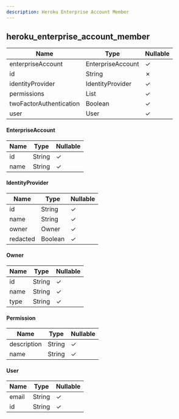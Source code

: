 ```yaml
---
description: Heroku Enterprise Account Member
---
```

heroku_enterprise_account_member
--------------------------------

| **Name**                | **Type**          | **Nullable** |
| ----------------------- | ----------------- | ------------ |
| enterpriseAccount       | EnterpriseAccount | &check;      |
| id                      | String            | &cross;      |
| identityProvider        | IdentityProvider  | &check;      |
| permissions             | List<Permission>  | &check;      |
| twoFactorAuthentication | Boolean           | &check;      |
| user                    | User              | &check;      |

#### EnterpriseAccount
| **Name** | **Type** | **Nullable** |
| -------- | -------- | ------------ |
| id       | String   | &check;      |
| name     | String   | &check;      |

#### IdentityProvider
| **Name** | **Type** | **Nullable** |
| -------- | -------- | ------------ |
| id       | String   | &check;      |
| name     | String   | &check;      |
| owner    | Owner    | &check;      |
| redacted | Boolean  | &check;      |

#### Owner
| **Name** | **Type** | **Nullable** |
| -------- | -------- | ------------ |
| id       | String   | &check;      |
| name     | String   | &check;      |
| type     | String   | &check;      |

#### Permission
| **Name**    | **Type** | **Nullable** |
| ----------- | -------- | ------------ |
| description | String   | &check;      |
| name        | String   | &check;      |

#### User
| **Name** | **Type** | **Nullable** |
| -------- | -------- | ------------ |
| email    | String   | &check;      |
| id       | String   | &check;      |
